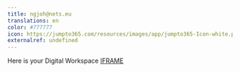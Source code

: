 ```yaml
---
title: ngjoh@nets.eu
translations: en
color: #777777
icon: https://jumpto365.com/resources/images/app/jumpto365-Icon-white.png
externalref: undefined
---
```


Here is your Digital Workspace
[IFRAME](https://www.youtube.com/embed/nLkfEv7BKVQ)
